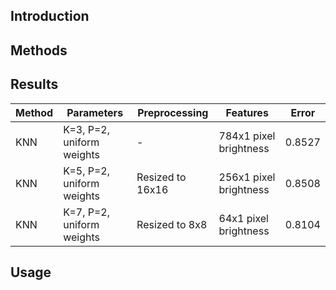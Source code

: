 ## Introduction

## Methods

## Results
| Method		| Parameters					| Preprocessing				| Features						| Error     |
| ----			| ----							| ----						| ----							| ----		|
| KNN			| K=3, P=2, uniform weights		| -							| 784x1 pixel brightness		| 0.8527	|
| KNN			| K=5, P=2, uniform weights 	| Resized to 16x16			| 256x1 pixel brightness		| 0.8508    |
| KNN			| K=7, P=2, uniform weights 	| Resized to 8x8			| 64x1 pixel brightness			| 0.8104    |

## Usage